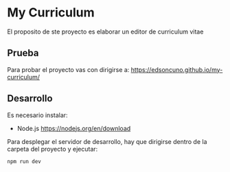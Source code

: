 # My Curriculum

El proposito de ste proyecto es elaborar un editor de curriculum vitae

## Prueba
Para probar el proyecto vas con dirigirse a:
https://edsoncuno.github.io/my-curriculum/

## Desarrollo

Es necesario instalar:

- Node.js https://nodejs.org/en/download

Para desplegar el servidor de desarrollo, hay que dirigirse dentro de la carpeta del proyecto y ejecutar:

```bash
npm run dev
```